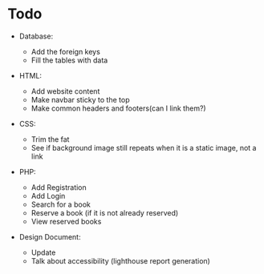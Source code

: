 # Todo

- Database:
    - Add the foreign keys
    - Fill the tables with data

- HTML:
    - Add website content
    - Make navbar sticky to the top
    - Make common headers and footers(can I link them?)

- CSS:
    - Trim the fat
    - See if background image still repeats when it is a static image, not a link

- PHP:
    - Add Registration
    - Add Login
    - Search for a book
    - Reserve a book (if it is not already reserved)
    - View reserved books

- Design Document:
    - Update
    - Talk about accessibility (lighthouse report generation)

